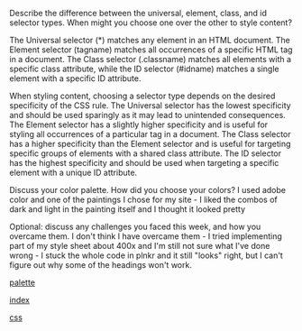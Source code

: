 Describe the difference between the universal, element, class, and id selector types. When might you choose one over the other to style content?

The Universal selector (*) matches any element in an HTML document. The Element selector (tagname) matches all occurrences of a specific HTML tag in a document. The Class selector (.classname) matches all elements with a specific class attribute, while the ID selector (#idname) matches a single element with a specific ID attribute.

When styling content, choosing a selector type depends on the desired specificity of the CSS rule. The Universal selector has the lowest specificity and should be used sparingly as it may lead to unintended consequences. The Element selector has a slightly higher specificity and is useful for styling all occurrences of a particular tag in a document. The Class selector has a higher specificity than the Element selector and is useful for targeting specific groups of elements with a shared class attribute. The ID selector has the highest specificity and should be used when targeting a specific element with a unique ID attribute.

Discuss your color palette. How did you choose your colors?
I used adobe color and one of the paintings I chose for my site - I liked the combos of dark and light in the painting itself and I thought it looked pretty

Optional: discuss any challenges you faced this week, and how you overcame them.
I don't think I have overcame them - I tried implementing part of my style sheet about 400x and I'm still not sure what I've done wrong - I stuck the whole code in plnkr and it still "looks" right, but I can't
figure out why some of the headings won't work. 


[palette](../Img\colortheme_bierstadt.jpeg)
<br>


[index](../Img/screenshot1.JPG)
<br>


[css](../Img/cssscreenshot.JPG)
<br>



